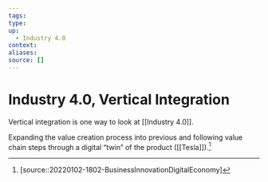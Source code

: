 ```yaml
---
tags:
type:
up:
  - Industry 4.0
context:
aliases:
source: []
---
```


# Industry 4.0, Vertical Integration

Vertical integration is one way to look at [[Industry 4.0]].

Expanding the value creation process into previous and following value chain steps through a digital “twin” of the product ([[Tesla]]).[^1]

[^1]: [source::20220102-1802-BusinessInnovationDigitalEconomy]

